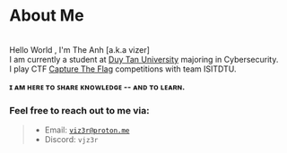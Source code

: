 # About Me
<br>Hello World , I'm The Anh [a.k.a vizer]
<br>I am currently a student at [Duy Tan University](https://duytan.edu.vn) majoring in Cybersecurity.
<br>I play CTF [Capture The Flag](https://www.youtube.com/watch?v=8ev9ZX9J45A) competitions with team ISITDTU.

**ɪ ᴀᴍ ʜᴇʀᴇ ᴛᴏ ꜱʜᴀʀᴇ ᴋɴᴏᴡʟᴇᴅɢᴇ -- ᴀɴᴅ ᴛᴏ ʟᴇᴀʀɴ.**
### Feel free to reach out to me via:
> - Email: <code>viz3r@proton.me</code>
> - Discord: <code>vjz3r</code>